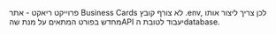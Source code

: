 פרוייקט ריאקט - אתר Business Cards
לא צורף קובץ .env, לכן צריך ליצור אותו מחדש בפורט המתאים על מנת שהAPI יעבוד לטובת הdatabase.
